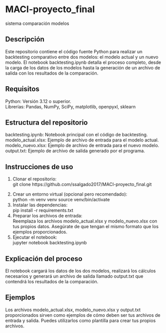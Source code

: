 # MACI-proyecto_final
sistema comparación modelos

<h2>Descripción</h2>
<p>Este repositorio contiene el código fuente Python para realizar un backtesting comparativo entre dos modelos: el modelo actual y un nuevo modelo. El notebook backtesting.ipynb detalla el proceso completo, desde la carga de los datos de los modelos hasta la generación de un archivo de salida con los resultados de la comparación.</p>

<h2>Requisitos</h2>
<p>Python: Versión 3.12 o superior.<br>
Librerías: Pandas, NumPy, SciPy, matplotlib, openpyxl, sklearn</p>

<h2>Estructura del repositorio</h2>
<p>backtesting.ipynb: Notebook principal con el código de backtesting.<br>
modelo_actual.xlsx: Ejemplo de archivo de entrada para el modelo actual.<br>
modelo_nuevo.xlsx: Ejemplo de archivo de entrada para el nuevo modelo.<br>
output.txt: Ejemplo de archivo de salida generado por el programa.</p>

<h2>Instrucciones de uso</h2>
<ol>
<li>Clonar el repositorio:</li>
git clone https://github.com/ssalgado2017/MACI-proyecto_final.git</p>

<li>Crear un entorno virtual (opcional pero recomendado):</li>
python -m venv venv
source venv/bin/activate

<li>Instalar las dependencias:</li>
pip install -r requirements.txt

<li>Preparar los archivos de entrada:</li>
Reemplaza los archivos modelo_actual.xlsx y modelo_nuevo.xlsx con tus propios datos. Asegúrate de que tengan el mismo formato que los ejemplos proporcionados.

<li>Ejecutar el notebook:</li>
jupyter notebook backtesting.ipynb

</ol>

<h2>Explicación del proceso</h2>
<p>El notebook cargará los datos de los dos modelos, realizará los cálculos necesarios y generará un archivo de salida llamado output.txt que contendrá los resultados de la comparación.</p>

<h2>Ejemplos</h2>
<p>Los archivos modelo_actual.xlsx, modelo_nuevo.xlsx y output.txt proporcionados sirven como ejemplos de cómo deben ser tus archivos de entrada y salida. Puedes utilizarlos como plantilla para crear tus propios archivos.</p>
